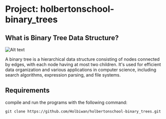 # Project: holbertonschool-binary_trees

## What is Binary Tree Data Structure?

![Alt text](https://zupimages.net/up/23/37/mo5b.png)

A binary tree is a hierarchical data structure consisting of nodes connected by edges, with each node having at most two children. It's used for efficient data organization and various applications in computer science, including search algorithms, expression parsing, and file systems.

## Requirements
compile and run the programs with the following command:
```
git clone https://github.com/Holbiwan/holbertonschool-binary_trees.git

```
